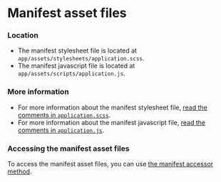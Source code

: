 # Manifest asset files

### Location <a id="location"></a>

* The manifest stylesheet file is located at `app/assets/stylesheets/application.scss`.
* The manifest javascript file is located at `app/assets/scripts/application.js`.

### More information <a id="more-information"></a>

* For more information about the manifest stylesheet file, [read the comments in `application.scss`](https://github.com/eonu/eucalypt/blob/master/lib/eucalypt/core/templates/eucalypt/app/assets/stylesheets/application.scss).
* For more information about the manifest javascript file, [read the comments in `application.js`](https://github.com/eonu/eucalypt/blob/master/lib/eucalypt/core/templates/eucalypt/app/assets/scripts/application.js).

### Accessing the manifest asset files <a id="accessing-the-manifest-asset-files"></a>

To access the manifest asset files, you can use [the manifest accessor method](../../manifest-accessor.md).


